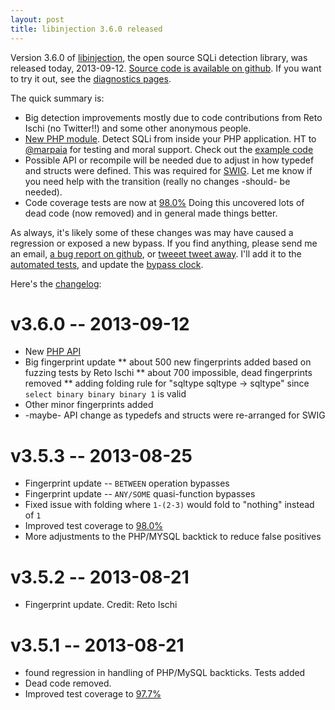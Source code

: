 ```yaml
---
layout: post
title: libinjection 3.6.0 released
---
```


Version 3.6.0 of [libinjection](https://libinjection.client9.com/), the open source SQLi detection library, was released today, 2013-09-12. [Source code is available on github](https://github.com/client9/libinjection/). If you want to try it out, see the [diagnostics pages](https://libinjection.client9.com/diagnostics).

The quick summary is:

* Big detection improvements mostly due to code contributions from
  Reto Ischi (no Twitter!!) and some other anonymous people.
* [New PHP module](https://github.com/client9/libinjection/blob/master/php/).  Detect SQLi from inside your PHP application.  HT to [@marpaia](https://twitter.com/marpaia) for testing and moral support. Check out the [example code](https://github.com/client9/libinjection/blob/master/php/example.php)
* Possible API or recompile will be needed due to adjust in how typedef and structs were defined. This was required for [SWIG](http://swig.org/).   Let me know if you need help with the transition (really no changes -should- be needed).
* Code coverage tests are now at [98.0%](https://libinjection.client9.com/cicada/artifacts/libinjection-coverage-unittest/lcov-html/c/libinjection_sqli.c.gcov.html) Doing this uncovered lots of dead code (now removed) and in general made things better.

As always, it's likely some of these changes was may have caused a regression or exposed a new bypass.  If you find anything, please send me an email, [a bug report on github](https://github.com/client9/libinjection/issues?state=closed),
or [tweeet tweet away](https://twitter.com/NGalbreath).  I'll add it to the [automated tests](https://libinjection.client9.com/cicada/), and update the [bypass clock](https://libinjection.client9.com/days-since-last-bypass).

Here's the [changelog](https://github.com/client9/libinjection/blob/master/CHANGELOG.md):

# v3.6.0 -- 2013-09-12
* New [PHP API](https://github.com/client9/libinjection/blob/master/php/)
* Big fingerprint update
** about 500 new fingerprints added based on fuzzing tests by Reto Ischi
** about 700 impossible, dead fingerprints removed
** adding folding rule for "sqltype sqltype -> sqltype" since
   `select binary binary binary 1` is valid
* Other minor fingerprints added
* -maybe- API change as typedefs and structs were re-arranged for SWIG

# v3.5.3 -- 2013-08-25
* Fingerprint update -- `BETWEEN` operation bypasses
* Fingerprint update -- `ANY/SOME` quasi-function bypasses
* Fixed issue with folding where `1-(2-3)` would fold to "nothing" instead of `1`
* Improved test coverage to [98.0%](https://libinjection.client9.com/cicada/artifacts/libinjection-coverage-unittest/lcov-html/c/libinjection_sqli.c.gcov.html)
* More adjustments to the PHP/MYSQL backtick to reduce false positives

# v3.5.2 -- 2013-08-21
* Fingerprint update.  Credit: Reto Ischi

# v3.5.1 -- 2013-08-21
* found regression in handling of PHP/MySQL backticks.  Tests added
* Dead code removed.
* Improved test coverage to [97.7%](https://libinjection.client9.com/cicada/artifacts/libinjection-coverage-unittest/lcov-html/c/libinjection_sqli.c.gcov.html)
